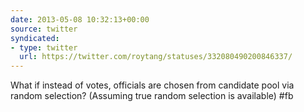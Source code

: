 ```yaml
---
date: 2013-05-08 10:32:13+00:00
source: twitter
syndicated:
- type: twitter
  url: https://twitter.com/roytang/statuses/332080490200846337/
---
```


What if instead of votes, officials are chosen from candidate pool via random selection? (Assuming true random selection is available) #fb